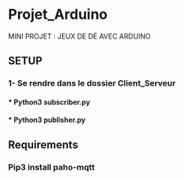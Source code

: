 # Projet_Arduino
MINI PROJET : JEUX DE DÉ AVEC ARDUINO

## SETUP

### 1- Se rendre dans le dossier Client_Serveur
#### * Python3 subscriber.py
#### * Python3 publisher.py

## Requirements

### Pip3 install paho-mqtt